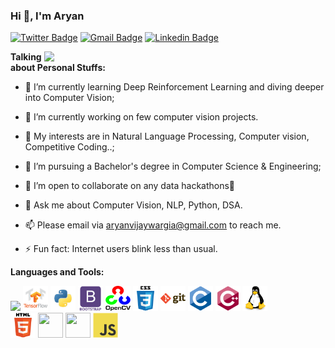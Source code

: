 ### Hi 👋, I'm Aryan

[![Twitter Badge](https://img.shields.io/badge/-@aryanvijaywargi-1ca0f1?style=flat-square&labelColor=1ca0f1&logo=twitter&logoColor=white&link=https://twitter.com/aryanvijaywargi)](https://twitter.com/aryanvijaywargi/) 
[![Gmail Badge](https://img.shields.io/badge/-aryanvijaywargia@gmail.com-c14438?style=flat-square&logo=Gmail&logoColor=white&link=mailto:mailaryanvijaywargia@gmail.com)](mailto:mailaryanvijaywargia@gmail.com)
[![Linkedin Badge](https://img.shields.io/badge/aryan-vijaywargia-blue?style=flat-square&logo=Linkedin&logoColor=white&link=https://www.linkedin.com/in/aryan-vijaywargia/)](https://www.linkedin.com/in/aryan-vijaywargia/) 

<img src="https://media.giphy.com/media/l2JhDNcWIfICZVWlW/giphy.gif" align='right' width="450">

**Talking about Personal Stuffs:**

- 🌱 I’m currently learning Deep Reinforcement Learning and diving deeper into Computer Vision; 

- 🔭 I’m currently working on few computer vision projects.

- 🤔 My interests are in Natural Language Processing, Computer vision, Competitive Coding..;

- 💼 I’m pursuing a Bachelor's degree in Computer Science & Engineering;

- 👯 I’m open to collaborate on any data hackathons💙

- 💬 Ask me about Computer Vision, NLP, Python, DSA.  

- 📫 Please email via aryanvijaywargia@gmail.com to reach me.

- ⚡ Fun fact: Internet users blink less than usual.

**Languages and Tools:**  

<code><img height="40" src="https://pytorch.org/assets/images/pytorch-logo.png"></code>
<code><img height="40" src="https://raw.githubusercontent.com/github/explore/80688e429a7d4ef2fca1e82350fe8e3517d3494d/topics/tensorflow/tensorflow.png"></code>
<code><img height="40" src="https://raw.githubusercontent.com/github/explore/80688e429a7d4ef2fca1e82350fe8e3517d3494d/topics/python/python.png"></code>
<code><img src="https://raw.githubusercontent.com/devicons/devicon/master/icons/bootstrap/bootstrap-plain-wordmark.svg" alt="bootstrap" width="40" height="40"/></code>
<code><img height="40" src="https://raw.githubusercontent.com/github/explore/80688e429a7d4ef2fca1e82350fe8e3517d3494d/topics/opencv/opencv.png"></code>
<code><img src="https://raw.githubusercontent.com/devicons/devicon/master/icons/css3/css3-original-wordmark.svg" alt="css3" width="40" height="40"/></code>
<code><img height="40" src="https://raw.githubusercontent.com/github/explore/80688e429a7d4ef2fca1e82350fe8e3517d3494d/topics/git/git.png"></code>
<code><img src="https://raw.githubusercontent.com/devicons/devicon/master/icons/c/c-original.svg" alt="c" width="40" height="40"/></code>
<code><img src="https://raw.githubusercontent.com/devicons/devicon/master/icons/cplusplus/cplusplus-original.svg" alt="cplusplus" width="40" height="40"/></code>
<code><img src="https://raw.githubusercontent.com/devicons/devicon/master/icons/linux/linux-original.svg" alt="linux" width="40" height="40"/></code>
<code> <img src="https://raw.githubusercontent.com/devicons/devicon/master/icons/html5/html5-original-wordmark.svg" alt="html5" width="40" height="40"/></code>
<code><img src="https://github.com/valohai/ml-logos/blob/master/keras.svg" width="40" height="40"></code>
<code><img src="https://github.com/valohai/ml-logos/blob/master/scikit-learn.svg" width="40" height="40"></code>
<code><img src="https://raw.githubusercontent.com/devicons/devicon/master/icons/javascript/javascript-original.svg" alt="javascript" width="40" height="40"/></code>
